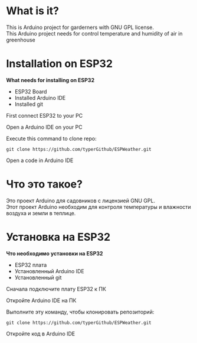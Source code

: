 # What is it?

This is Arduino project for garderners with GNU GPL license.  
This Arduino project needs for control temperature and humidity of air in greenhouse

# Installation on ESP32
**What needs for installing on ESP32**
* ESP32 Board
* Installed Arduino IDE
* Installed git 


First connect ESP32 to your PC


Open a Arduino IDE on your PC


Execute this command to clone repo:

```text
git clone https://github.com/typerGithub/ESPWeather.git
```

Open a code in Arduino IDE  


# Что это такое?

Это проект Arduino для садовников с лицензией GNU GPL.  
Этот проект Arduino необходим для контроля температуры и влажности воздуха и земли в теплице.

# Установка на ESP32
**Что необходимо установки на ESP32**
* ESP32 плата
* Установленный Arduino IDE
* Установленный git


Сначала подключите плату ESP32 к ПК


Откройте Arduino IDE на ПК


Выполните эту команду, чтобы клонировать репозиторий:


```text
git clone https://github.com/typerGithub/ESPWeather.git
```


Откройте код в Arduino IDE
